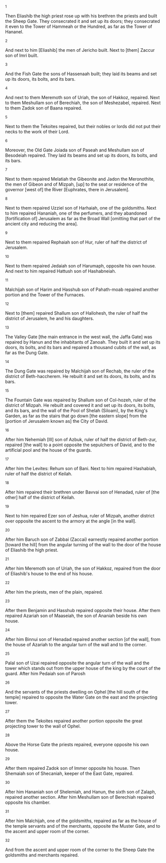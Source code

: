 <sup>1</sup> 

Then Eliashib the high priest rose up with his brethren the priests and built the Sheep Gate. They consecrated it and set up its doors; they consecrated it even to the Tower of Hammeah or the Hundred, as far as the Tower of Hananel. 

<sup>2</sup> 

And next to him [Eliashib] the men of Jericho built. Next to [them] Zaccur son of Imri built. 

<sup>3</sup> 

And the Fish Gate the sons of Hassenaah built; they laid its beams and set up its doors, its bolts, and its bars. 

<sup>4</sup> 

And next to them Meremoth son of Uriah, the son of Hakkoz, repaired. Next to them Meshullam son of Berechiah, the son of Meshezabel, repaired. Next to them Zadok son of Baana repaired. 

<sup>5</sup> 

Next to them the Tekoites repaired, but their nobles or lords did not put their necks to the work of their Lord. 

<sup>6</sup> 

Moreover, the Old Gate Joiada son of Paseah and Meshullam son of Besodeiah repaired. They laid its beams and set up its doors, its bolts, and its bars. 

<sup>7</sup> 

Next to them repaired Melatiah the Gibeonite and Jadon the Meronothite, the men of Gibeon and of Mizpah, [up] to the seat or residence of the governor [west of] the River [Euphrates, there in Jerusalem]. 

<sup>8</sup> 

Next to them repaired Uzziel son of Harhaiah, one of the goldsmiths. Next to him repaired Hananiah, one of the perfumers, and they abandoned [fortification of] Jerusalem as far as the Broad Wall [omitting that part of the ancient city and reducing the area]. 

<sup>9</sup> 

Next to them repaired Rephaiah son of Hur, ruler of half the district of Jerusalem. 

<sup>10</sup> 

Next to them repaired Jedaiah son of Harumaph, opposite his own house. And next to him repaired Hattush son of Hashabneiah. 

<sup>11</sup> 

Malchijah son of Harim and Hasshub son of Pahath-moab repaired another portion and the Tower of the Furnaces. 

<sup>12</sup> 

Next to [them] repaired Shallum son of Hallohesh, the ruler of half the district of Jerusalem, he and his daughters. 

<sup>13</sup> 

The Valley Gate [the main entrance in the west wall, the Jaffa Gate] was repaired by Hanun and the inhabitants of Zanoah. They built it and set up its doors, its bolts, and its bars and repaired a thousand cubits of the wall, as far as the Dung Gate. 

<sup>14</sup> 

The Dung Gate was repaired by Malchijah son of Rechab, the ruler of the district of Beth-haccherem. He rebuilt it and set its doors, its bolts, and its bars. 

<sup>15</sup> 

The Fountain Gate was repaired by Shallum son of Col-hozeh, ruler of the district of Mizpah. He rebuilt and covered it and set up its doors, its bolts, and its bars, and the wall of the Pool of Shelah (Siloam), by the King's Garden, as far as the stairs that go down [the eastern slope] from the [portion of Jerusalem known as] the City of David. 

<sup>16</sup> 

After him Nehemiah [III] son of Azbuk, ruler of half the district of Beth-zur, repaired [the wall] to a point opposite the sepulchers of David, and to the artificial pool and the house of the guards. 

<sup>17</sup> 

After him the Levites: Rehum son of Bani. Next to him repaired Hashabiah, ruler of half the district of Keilah. 

<sup>18</sup> 

After him repaired their brethren under Bavvai son of Henadad, ruler of [the other] half of the district of Keilah. 

<sup>19</sup> 

Next to him repaired Ezer son of Jeshua, ruler of Mizpah, another district over opposite the ascent to the armory at the angle [in the wall]. 

<sup>20</sup> 

After him Baruch son of Zabbai (Zaccai) earnestly repaired another portion [toward the hill] from the angular turning of the wall to the door of the house of Eliashib the high priest. 

<sup>21</sup> 

After him Meremoth son of Uriah, the son of Hakkoz, repaired from the door of Eliashib's house to the end of his house. 

<sup>22</sup> 

After him the priests, men of the plain, repaired. 

<sup>23</sup> 

After them Benjamin and Hasshub repaired opposite their house. After them repaired Azariah son of Maaseiah, the son of Ananiah beside his own house. 

<sup>24</sup> 

After him Binnui son of Henadad repaired another section [of the wall], from the house of Azariah to the angular turn of the wall and to the corner. 

<sup>25</sup> 

Palal son of Uzai repaired opposite the angular turn of the wall and the tower which stands out from the upper house of the king by the court of the guard. After him Pedaiah son of Parosh 

<sup>26</sup> 

And the servants of the priests dwelling on Ophel [the hill south of the temple] repaired to opposite the Water Gate on the east and the projecting tower. 

<sup>27</sup> 

After them the Tekoites repaired another portion opposite the great projecting tower to the wall of Ophel. 

<sup>28</sup> 

Above the Horse Gate the priests repaired, everyone opposite his own house. 

<sup>29</sup> 

After them repaired Zadok son of Immer opposite his house. Then Shemaiah son of Shecaniah, keeper of the East Gate, repaired. 

<sup>30</sup> 

After him Hananiah son of Shelemiah, and Hanun, the sixth son of Zalaph, repaired another section. After him Meshullam son of Berechiah repaired opposite his chamber. 

<sup>31</sup> 

After him Malchijah, one of the goldsmiths, repaired as far as the house of the temple servants and of the merchants, opposite the Muster Gate, and to the ascent and upper room of the corner. 

<sup>32</sup> 

And from the ascent and upper room of the corner to the Sheep Gate the goldsmiths and merchants repaired.